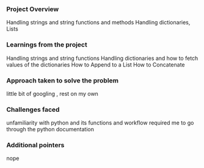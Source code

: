 ### Project Overview

 Handling strings and string functions and methods
Handling dictionaries, Lists


### Learnings from the project

 Handling strings and string functions
Handling dictionaries and how to fetch values of the dictionaries
How to Append to a List 
How to Concatenate 


### Approach taken to solve the problem

 little bit of googling ,  rest on my own



### Challenges faced

 unfamiliarity with python and its functions and workflow required me to go
through the python documentation 


### Additional pointers

 nope


